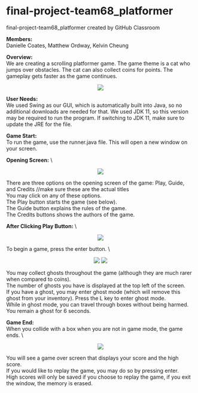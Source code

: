 # final-project-team68_platformer
final-project-team68_platformer created by GitHub Classroom

**Members:** \
Danielle Coates, Matthew Ordway, Kelvin Cheung

**Overview:** \
We are creating a scrolling platformer game. The game theme is a cat who jumps over obstacles. The cat can also collect coins for points. The gameplay gets faster as the game continues.

<p align="center">
<img src="https://raw.githubusercontent.com/UPenn-CIT599/final-project-team68_platformer/master/game1%20basic.gif?token=ANWOM6IA4EEPA7SLEWPUDF256RWI6">
</p>

**User Needs:** \
We used Swing as our GUI, which is automatically built into Java, so no additional downloads are needed for that.  We used JDK 11, so this version may be required to run the program. If switching to JDK 11, make sure to update the JRE for the file.

**Game Start:** \
To run the game, use the runner.java file.  This will open a new window on your screen.

**Opening Screen:** \
<p align="center">
<img src="https://github.com/UPenn-CIT599/final-project-team68_platformer/blob/master/Opening_Screen.PNG">
</p>

There are three options on the opening screen of the game: Play, Guide, and Credits //make sure these are the actual titles \
You may click on any of these options. \
The Play button starts the game (see below). \
The Guide button explains the rules of the game. \
The Credits buttons shows the authors of the game. 

**After Clicking Play Button:** \
<p align="center">
<img src="https://github.com/UPenn-CIT599/final-project-team68_platformer/blob/master/Enter.PNG">
</p>

To begin a game, press the enter button. \

<p align="center">
<img src="https://github.com/UPenn-CIT599/final-project-team68_platformer/blob/master/Game_Start.PNG>
          </p>

When playing the game, your goal is to get the high score by traveling the farthest distance (distance = points) and collecting the most coins (each coin = 100 points). \
You must avoid boxes or you will get a game over. \
You may also collect a ghost for ghost mode (see below). \
Press space to jump over boxes, collect coins, or collect a ghost. \
Every 1000 distance, the game will speed up. There is a warning 50 distance before the speed up occurs. You will not have to jump over a box in the first 200 distance  after the speed up (to give you a little time to figure out the speed), although you may already be above a box when speed up occurs (since your previous jump was still at the old speed). 

**Score:** \
You can see your distance traveled, coins collected, and ghosts collected in the top left corner of the game screen. \
Final score will be displayed at the end of the game. Score = Distance + coins * 100. \
The game will also remember your high score and display this at the end of the game as well.

**Ghost Mode:** 

<p align="center">
<img src="https://raw.githubusercontent.com/UPenn-CIT599/final-project-team68_platformer/master/ghost.gif?token=ANWOM6OVYX63F57AGYYFNLK56RWMS">
  </p>

You may collect ghosts throughout the game (although they are much rarer when compared to coins). \
The number of ghosts you have is displayed at the top left of the screen. \
If you have a ghost, you may enter ghost mode (which will remove this ghost from your inventory).
Press the L key to enter ghost mode. \
While in ghost mode, you can travel through boxes without being harmed. \
You remain a ghost for 6 seconds.

**Game End:** \
When you collide with a box when you are not in game mode, the game ends. \

<p align="center">
<img src="https://github.com/UPenn-CIT599/final-project-team68_platformer/blob/master/Game_Over.PNG">
  </p>

You will see a game over screen that displays your score and the high score. \
If you would like to replay the game, you may do so by pressing enter. \
High scores will only be saved if you choose to replay the game, if you exit the window, the memory is erased.



